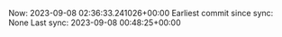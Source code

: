 Now: 2023-09-08 02:36:33.241026+00:00 Earliest commit since sync: None Last sync: 2023-09-08 00:48:25+00:00
